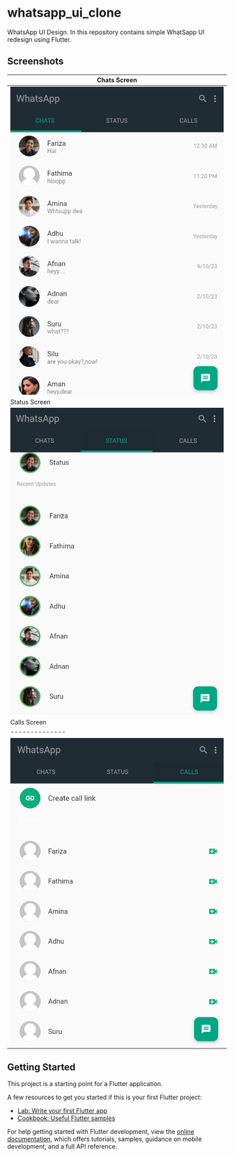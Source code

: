 # whatsapp_ui_clone

WhatsApp UI Design.
In this repository contains simple WhatSapp UI redesign using Flutter.

## Screenshots

| Chats Screen |
|--------------|
|![image](assets/images/ChatPage.png)|
| Status Screen |
|![image](assets/images/statusPage.png)|
| Calls Screen |
|--------------|
|![image](assets/images/callsPage.png)|

## Getting Started

This project is a starting point for a Flutter application.

A few resources to get you started if this is your first Flutter project:

-   [Lab: Write your first Flutter app](https://docs.flutter.dev/get-started/codelab)
-   [Cookbook: Useful Flutter samples](https://docs.flutter.dev/cookbook)

For help getting started with Flutter development, view the
[online documentation](https://docs.flutter.dev/), which offers tutorials,
samples, guidance on mobile development, and a full API reference.

